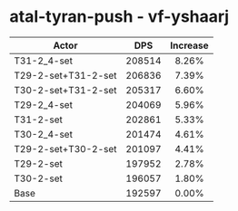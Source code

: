 # atal-tyran-push - vf-yshaarj
| Actor | DPS | Increase |
|---|:---:|:---:|
|T31-2_4-set|208514|8.26%|
|T29-2-set+T31-2-set|206836|7.39%|
|T30-2-set+T31-2-set|205317|6.60%|
|T29-2_4-set|204069|5.96%|
|T31-2-set|202861|5.33%|
|T30-2_4-set|201474|4.61%|
|T29-2-set+T30-2-set|201097|4.41%|
|T29-2-set|197952|2.78%|
|T30-2-set|196057|1.80%|
|Base|192597|0.00%|
